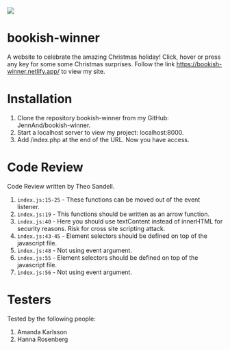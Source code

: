 <img src="https://media2.giphy.com/media/26gR0BuSZabqSyNig/giphy.gif?cid=790b76117c49e97151cdd7db0ae5ee9434efee76b06afabf&rid=giphy.gif&ct=g">

# bookish-winner

A website to celebrate the amazing Christmas holiday! Click, hover or press any key for some some Christmas surprises.
Follow the link https://bookish-winner.netlify.app/ to view my site.

# Installation

1.  Clone the repository bookish-winner from my GitHub: JennAnd/bookish-winner.
2.  Start a localhost server to view my project: localhost:8000.
3.  Add /index.php at the end of the URL. Now you have access.

# Code Review

Code Review written by Theo Sandell.

1. `index.js:15-25` - These functions can be moved out of the event listener.
2. `index.js:19` - This functions should be written as an arrow function.
3. `index.js:40` - Here you should use textContent instead of innerHTML for security reasons. Risk for cross site scripting attack.
4. `index.js:43-45` - Element selectors should be defined on top of the javascript file.
5. `index.js:48` - Not using event argument.
6. `index.js:55` - Element selectors should be defined on top of the javascript file.
7. `index.js:56` - Not using event argument.

# Testers

Tested by the following people:

1. Amanda Karlsson
2. Hanna Rosenberg
